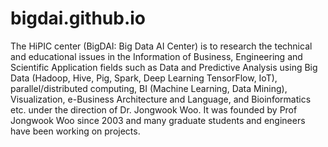 # bigdai.github.io
The HiPIC center (BigDAI: Big Data AI Center) is to research the technical and educational issues in the Information of Business, Engineering and Scientific Application fields such as Data and Predictive Analysis using Big Data (Hadoop, Hive, Pig, Spark, Deep Learning TensorFlow, IoT), parallel/distributed computing, BI (Machine Learning, Data Mining), Visualization, e-Business Architecture and Language, and Bioinformatics etc. under the direction of  Dr. Jongwook Woo. It was founded by Prof Jongwook Woo since 2003 and many graduate students and engineers have been working on projects.
